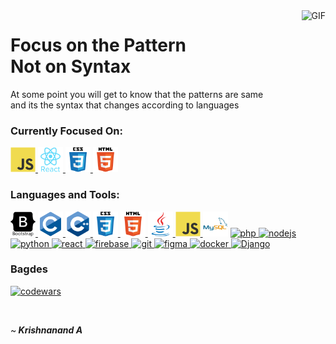 
<!-- # Hi there 👋  I'm Krishnanand A -->



<img align="right" alt="GIF" width="auto" height="200" src="https://i.pinimg.com/originals/89/73/85/89738558f880c3daf3317397bc0a1fac.gif" />
<h1> Focus on the Pattern 
    <br>Not on Syntax </h1>
    <p>At some point you will get to know that the patterns are same <br>and its the syntax that changes according to languages</p>

<h3 align="left">Currently Focused On:</h3>
<a href="https://developer.mozilla.org/en-US/docs/Web/JavaScript" target="_blank"
    rel="noreferrer"> <img
      src="https://raw.githubusercontent.com/devicons/devicon/master/icons/javascript/javascript-original.svg"
      alt="javascript" width="40" height="40" /> </a>
 <a href="https://reactjs.org/" target="_blank" rel="noreferrer"> <img
      src="https://raw.githubusercontent.com/devicons/devicon/master/icons/react/react-original-wordmark.svg"
      alt="react" width="40" height="40" /> </a>
      <a href="https://www.w3schools.com/css/" target="_blank"
    rel="noreferrer"> <img
      src="https://raw.githubusercontent.com/devicons/devicon/master/icons/css3/css3-original-wordmark.svg" alt="css3"
      width="40" height="40" /> </a> <a href="https://www.w3.org/html/" target="_blank" rel="noreferrer"> <img
      src="https://raw.githubusercontent.com/devicons/devicon/master/icons/html5/html5-original-wordmark.svg"
      alt="html5" width="40" height="40" /> </a>
     
     

<h3 align="left">Languages and Tools:</h3>

<p align="left"> <tr><td> <a href="https://getbootstrap.com" target="_blank" rel="noreferrer">
    <img src="https://raw.githubusercontent.com/devicons/devicon/master/icons/bootstrap/bootstrap-plain-wordmark.svg"
      alt="bootstrap" width="40" height="40" /> </a> <a href="https://www.cprogramming.com/" target="_blank"
    rel="noreferrer"> <img src="https://raw.githubusercontent.com/devicons/devicon/master/icons/c/c-original.svg"
      alt="c" width="40" height="40" /> </a> <a href="https://www.w3schools.com/cpp/" target="_blank" rel="noreferrer">
    <img src="https://raw.githubusercontent.com/devicons/devicon/master/icons/cplusplus/cplusplus-original.svg"
      alt="cplusplus" width="40" height="40" /> </a> <a href="https://www.w3schools.com/css/" target="_blank"
    rel="noreferrer"> <img
      src="https://raw.githubusercontent.com/devicons/devicon/master/icons/css3/css3-original-wordmark.svg" alt="css3"
      width="40" height="40" /> </a> <a href="https://www.w3.org/html/" target="_blank" rel="noreferrer"> <img
      src="https://raw.githubusercontent.com/devicons/devicon/master/icons/html5/html5-original-wordmark.svg"
      alt="html5" width="40" height="40" /> </a> <a href="https://www.java.com" target="_blank" rel="noreferrer"> <img
      src="https://raw.githubusercontent.com/devicons/devicon/master/icons/java/java-original.svg" alt="java" width="40"
      height="40" /> </a> <a href="https://developer.mozilla.org/en-US/docs/Web/JavaScript" target="_blank"
    rel="noreferrer"> <img
      src="https://raw.githubusercontent.com/devicons/devicon/master/icons/javascript/javascript-original.svg"
      alt="javascript" width="40" height="40" /> </a><a href="https://www.mysql.com/" target="_blank" rel="noreferrer"><img
      src="https://raw.githubusercontent.com/devicons/devicon/master/icons/mysql/mysql-original-wordmark.svg"
      alt="mysql" width="40" height="40" /></a> <a href="https://www.php.net/" target="_blank" rel="noreferrer"><img
      src="https://www.php.net/images/logos/new-php-logo.svg"
      alt="php" width="40" height="40" /> </a><a href="https://nodejs.org" target="_blank" rel="noreferrer"><img
      src="https://www.simplior.com/wp-content/uploads/2022/05/nodejs-white-web-story.png"
      alt="nodejs" width="60" height="40" /> </a>  <a href="https://www.python.org" target="_blank" rel="noreferrer"> <img
      src="https://s3.dualstack.us-east-2.amazonaws.com/pythondotorg-assets/media/community/logos/python-logo-only.png" alt="python"
      width="40" height="40" /> </a> <a href="https://reactjs.org/" target="_blank" rel="noreferrer"> <img
      src="https://cdn4.iconfinder.com/data/icons/logos-3/600/React.js_logo-512.png"
      alt="react" width="40" height="40" /> </a><a href="https://firebase.google.com/" target="_blank" rel="noreferrer"> <img
      src="https://firebase.google.com/static/downloads/brand-guidelines/PNG/logo-vertical.png"
      alt="firebase" width="auto" height="50" /> </a> <a href="#" target="_blank" rel="noreferrer"> <img
      src="https://cdn.jsdelivr.net/gh/devicons/devicon/icons/git/git-plain.svg"
      alt="git" width="40" height="40" /> </a> <a href="#" target="_blank" rel="noreferrer"> 
            <img src="https://cdn.jsdelivr.net/gh/devicons/devicon/icons/figma/figma-original.svg" 
      alt="figma" width="40" height="40" /> </a> 
          <a href="https://www.docker.com/" target="_blank" rel="noreferrer"> 
            <img src="https://cdn.jsdelivr.net/gh/devicons/devicon/icons/docker/docker-original.svg"
      alt="docker" width="40" height="40" /> </a> <a href="https://www.djangoproject.com/" target="_blank" rel="noreferrer"> 
            <img src="https://static.djangoproject.com/img/logos/django-logo-negative.svg"
      alt="Django" width="70" height="70" /> </a>
           </p>
      
<h3>Bagdes</h3>
<p><a href="https://www.codewars.com/users/krishnanand654"><img src="https://www.codewars.com/users/krishnanand654/badges/small" alt="codewars" /> </a></p>
<br>


<p>~<em><b> Krishnanand A </b><em></p>
